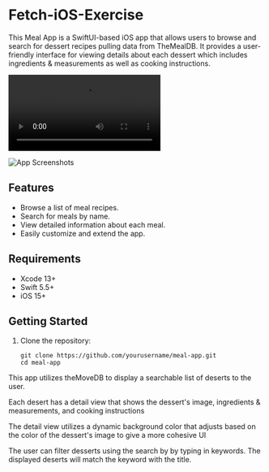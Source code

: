 # Fetch-iOS-Exercise

This Meal App is a SwiftUI-based iOS app that allows users to browse and search for dessert recipes pulling data from TheMealDB. It provides a user-friendly interface for viewing  details about each dessert which includes ingredients & measurements as well as cooking instructions.

![Video](/Users/reedkuivila/documents/github/Fetch-iOS-Exercisedesktop/AppVid.mp4)

![App Screenshots](screenshots.png)

## Features

- Browse a list of meal recipes.
- Search for meals by name.
- View detailed information about each meal.
- Easily customize and extend the app.

## Requirements

- Xcode 13+
- Swift 5.5+
- iOS 15+

## Getting Started

1. Clone the repository:

   ```shell
   git clone https://github.com/yourusername/meal-app.git
   cd meal-app

This app utilizes theMoveDB to display a searchable list of deserts to the user.

Each desert has a detail view that shows the dessert's image, ingredients & measurements, and cooking instructions

The detail view utilizes a dynamic background color that adjusts based on the color of the dessert's image to give a more cohesive UI

The user can filter desserts using the search by by typing in keywords. The displayed deserts will match the keyword with the title.


